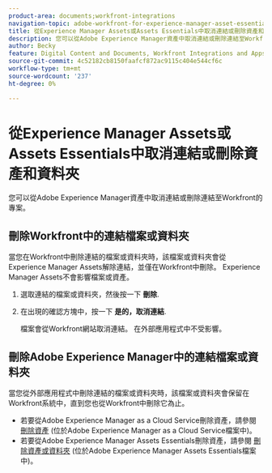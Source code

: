 ```yaml
---
product-area: documents;workfront-integrations
navigation-topic: adobe-workfront-for-experience-manager-asset-essentials
title: 從Experience Manager Assets或Assets Essentials中取消連結或刪除資產和資料夾
description: 您可以從Adobe Experience Manager資產中取消連結或刪除連結至Workfront的專案。
author: Becky
feature: Digital Content and Documents, Workfront Integrations and Apps
source-git-commit: 4c52182cb8150faafcf872ac9115c404e544cf6c
workflow-type: tm+mt
source-wordcount: '237'
ht-degree: 0%

---
```


# 從Experience Manager Assets或Assets Essentials中取消連結或刪除資產和資料夾

您可以從Adobe Experience Manager資產中取消連結或刪除連結至Workfront的專案。

## 刪除Workfront中的連結檔案或資料夾

當您在Workfront中刪除連結的檔案或資料夾時，該檔案或資料夾會從Experience Manager Assets解除連結，並僅在Workfront中刪除。 Experience Manager Assets不會影響檔案或資產。

1. 選取連結的檔案或資料夾，然後按一下 **刪除**.
1. 在出現的確認方塊中，按一下 **是的，取消連結**.

   檔案會從Workfront網站取消連結。 在外部應用程式中不受影響。

## 刪除Adobe Experience Manager中的連結檔案或資料夾

當您從外部應用程式中刪除連結的檔案或資料夾時，該檔案或資料夾會保留在Workfront系統中，直到您也從Workfront中刪除它為止。

* 若要從Adobe Experience Manager as a Cloud Service刪除資產，請參閱 [刪除資產](https://experienceleague.adobe.com/docs/experience-manager-cloud-service/content/assets/manage/manage-digital-assets.html?lang=en#delete-assets) (位於Adobe Experience Manager as a Cloud Service檔案中)。
* 若要從Adobe Experience Manager Assets Essentials刪除資產，請參閱 [刪除資產或資料夾](https://experienceleague.adobe.com/docs/experience-manager-assets-essentials/help/add-delete.html?lang=en#delete-assets) (位於Adobe Experience Manager Assets Essentials檔案中)。














<!--
28
Late I have seen queries in multiple posts in support channels where they have questions …
How to delete linked assets/folder from Workfront side?
What happens if linked assets/folders are deleted on AEM side? etc
-->
